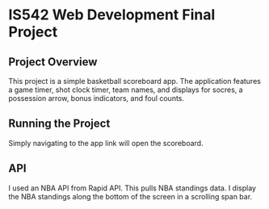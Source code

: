 # IS542 Web Development Final Project

## Project Overview

This project is a simple basketball scoreboard app. The application features a game timer, shot clock timer, team names, and displays for socres, a possession arrow, bonus indicators, and foul counts.

## Running the Project

Simply navigating to the app link will open the scoreboard.

## API

I used an NBA API from Rapid API. This pulls NBA standings data. I display the NBA standings along the bottom of the screen in a scrolling span bar.